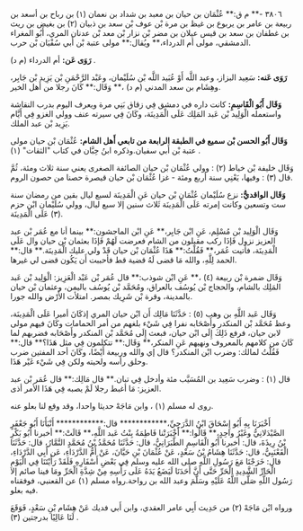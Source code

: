 ٣٨٠٦ -** م ق:** عُثْمَان بن حيان بن معبد بن شداد بن نعمان (١) بن رباح بن أسعد بن ربيعة بن عامر بن يربوع بن غيظ بن مرة بْن عوف بْن سعد بن ذبيان (٢) بن بغيض بن ريث بن غطفان بن سعد بن قيس عيلان بن مضر بْن نزار بْن معد بْن عدنان المري، أَبُو المغراء الدمشقي، مولى أم الدرداء،** ويُقال:** مولى عتبة بْن أَبي سُفْيَان بْن حرب.

**رَوَى عَن:** أم الدرداء (م د) .

**رَوَى عَنه:** سَعِيد البزاز، وعبد اللَّه أَوْ عُبَيد اللَّه بْن سُلَيْمان، وعَبْد الرَّحْمَنِ بْن يَزِيد بْن جَابِر، وهِشَام بن سعد المدني (م د) ،** وَقَال:** كَانَ رجلا من أَهل الخير.

**وَقَال أَبُو الْقَاسِمِ:** كانت داره في دمشق فِي زقاق بَنِي مرة ويعرف اليوم بدرب النقاشة واستعمله الْوَلِيد بْن عَبد المَلِك عَلَى الْمَدِينَة، وكَانَ فِي سيرته عنف وولي الغزو فِي أَيَّام يَزِيد بْن عبد الملك.

**وَقَال أَبُو الحسن بْن سميع في الطبقة الرابعة من تابعي أَهل الشام:** عُثْمَان بْن حيان مولى عتبة بْن أَبي سفيان.وذكره ابنُ حِبَّان في كتاب "الثقات" (١) .

وَقَال خليفة بْن خياط (٢) : وولي عُثْمَان بْن حيان الصائفة الصغرى يعني سنة ثلاث ومئة، ثُمَّ قال (٣) : وفيها، يَعْنِي سنة أربع ومئة - غزا عُثْمَان بْن حيان قيصرة حصنا من حصون الروم.

**وَقَال الواقديُّ:** نزع سُلَيْمان عُثْمَان بْن حيان عَنِ الْمَدِينَة لسبع ليال بقين من رمضان سنة ست وتسعين وكانت إمرته عَلَى الْمَدِينَة ثَلاث سنين إلا سبع ليال، وولي سُلَيْمان ابْن حزم (٣) عَلَى الْمَدِينَة.

وَقَال الْوَلِيد بْن مُسْلِم، عَنِ ابْن جَابِر،** عَنِ ابْن الماجشون:** بينما أنا مع عُمَر بْن عبد العزيز نزول فَإذَا ركب مقبلون من الشام فعرضت لَهُمْ فَإذَا بعثمان بْن حيان وال عَلَى الْمَدِينَة، فأتيت عُمَر،** فَقُلْتُ:** هَذَا عُثْمَان بْن حيان قَدْ ولي عليك الْمَدِينَة.** قال:** الحمد لِلَّهِ، والله مَا قضى لَهُ قضية قط فأحببت أَن يَكُون قضى لي غيرها.

وَقَال ضمرة بْن ربيعة (٤) ،** عَنِ ابْن شوذب:** قال عُمَر بْن عَبْد الْعَزِيز: الْوَلِيد بْن عَبد المَلِك بالشام، والحجاج بْن يُوسُف بالعراق، ومُحَمَّد بْن يُوسُف باليمن، وعثمان بْن حيان بالمدينة، وقرة بْن شَرِيك بمصر. امتلأت الأَرْض والله جورا.

وَقَال عَبد اللَّهِ بن وهب (٥) : حَدَّثَنَا مَالِك أَن ابْن حيان المري إذكَانَ أميرا عَلَى الْمَدِينَة، وعظ مُحَمَّد بْن المنكدر وأَصْحَابه نفرا فِي شَيْء بلغهم من أمر الحمامات وكَانَ فيهم مولى لابن حيان، فرفع ذَلِكَ إِلَى ابْن حيان، فبعث إِلَى مُحَمَّد بْن المنكدر وأَصْحَابه فضربهم لما كَانَ من كلامهم بالمعروف ونهيهم عَنِ المنكر،** وَقَال:** تتكلمون فِي مثل هَذَا؟** قال:** فَقُلْتُ لمالك: وضرب ابْن المنكدر؟ قال إي والله وربيعة أَيْضًا، وكَانَ أحد المفتين ضرب وحلق رأسه ولحيته ولكن فِي شَيْء غَيْر هَذَا.

قال (١) : وضرب سَعِيد بن المُسَيَّب مئة وأدخل فِي تبان.** قال مَالِك:** قال عُمَر بْن عبد العزيز: مَا أغبط رجلا لَمْ يصبه فِي هَذَا الأمر أذى.

روى له مسلم (١) ، وابن مَاجَهْ حديثا واحدا، وقد وقع لنا بعلو عنه.

أَخْبَرَنَا بِهِ أَبُو إِسْحَاقَ ابْنُ الدَّرَجِيِّ،************ قال:************ أَنْبَأَنَا أَبُو جَعْفَرٍ الصَّيْدَلانِيُّ وغَيْرُ واحِدٍ،** قَالُوا:** أَخْبَرَتْنا فَاطِمَةُ بِنْتُ عَبد اللَّهِ،** قَالَتْ:** أخبرنا أَبُو بَكْرِ بْنُ رِيذَةَ، قال: أخبرنا أَبُو الْقَاسِمِ الطَّبَرَانِيُّ، قال: حَدَّثَنَا مُحَمَّدُ بْنُ مُحَمَّدٍ التَّمَّارُ، قال: حَدَّثَنَا الْقَعْنَبِيُّ، قال: حَدَّثَنَا هِشَامُ بْنُ سَعْدٍ، عَنْ عُثْمَانَ بْنِ حَيَّانَ، عَنْ أُمُّ الدَّرْدَاءِ، عَن أَبِي الدَّرْدَاءِ، قال: خَرَجْنَا مَعَ رَسُولِ اللَّهِ صلى الله عليه وسلم فِي بَعْضِ أَسْفَارِهِ فَلَقَدْ رَأَيْتَنَا فِي الْيَوْمِ الْحَارِّ الشَّدِيدِ الْحَرِّ حَتَّى أَنَّ أَحَدَنَا لَيَضَعُ يَدَهُ عَلَى رَأْسِهِ مِنْ شِدَّةِ الْحَرِّ ومَا فينا صائم إلا رَسُول اللَّهِ صَلَّى اللَّهُ عَلَيْهِ وسَلَّمَ وعبد الله بن رواحة.رواه مسلم (١) عن القعنبي، فوفقناه فيه بعلو.

ورواه ابْن مَاجَهْ (٢) من حَدِيث أَبِي عامر العقدي، وابن أَبي فديك عَنْ هِشَام بْنِ سَعْدٍ، فَوَقَعَ لَنَا عَالِيًا بدرجتين (٣) .